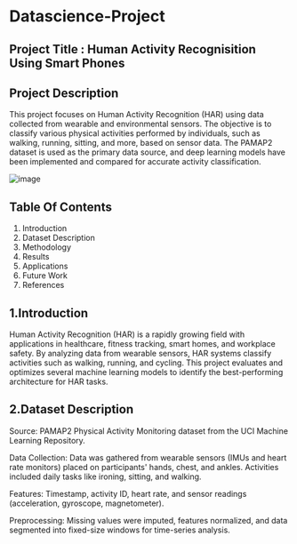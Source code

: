 # Datascience-Project
## Project Title : Human Activity Recognisition Using Smart Phones

## Project Description  
This project focuses on Human Activity Recognition (HAR) using data collected from wearable and environmental sensors. The objective is to classify various physical activities performed by individuals, such as walking, running, sitting, and more, based on sensor data. The PAMAP2 dataset is used as the primary data source, and deep learning models have been implemented and compared for accurate activity classification.

![image](https://github.com/user-attachments/assets/7ec1cb98-f0f8-4667-9fba-44d003e73af9)

## Table Of Contents
1. Introduction
2. Dataset Description
3. Methodology
4. Results
5. Applications
6. Future Work
7. References

## 1.Introduction
Human Activity Recognition (HAR) is a rapidly growing field with applications in healthcare, fitness tracking, smart homes, and workplace safety. By analyzing data from wearable sensors, HAR systems classify activities such as walking, running, and cycling. This project evaluates and optimizes several machine learning models to identify the best-performing architecture for HAR tasks.

## 2.Dataset Description
Source: PAMAP2 Physical Activity Monitoring dataset from the UCI Machine Learning Repository.

Data Collection: Data was gathered from wearable sensors (IMUs and heart rate monitors) placed on participants' hands, chest, and ankles. Activities included daily tasks like ironing, sitting, and walking.

Features: Timestamp, activity ID, heart rate, and sensor readings (acceleration, gyroscope, magnetometer).

Preprocessing: Missing values were imputed, features normalized, and data segmented into fixed-size windows for time-series analysis.
